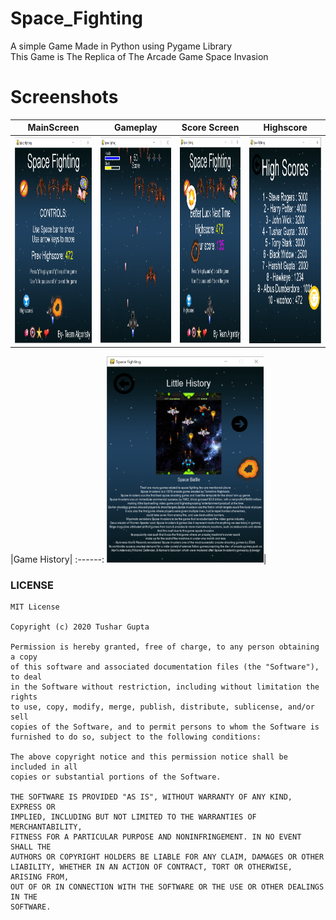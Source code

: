 # Space_Fighting

A simple Game Made in Python using Pygame Library<br/>
This Game is The Replica of The Arcade Game Space Invasion<br/>

# Screenshots

|MainScreen|Gameplay|Score Screen|Highscore|
:-------:|:-------:|:-------:|:-----:
<img src="https://github.com/Tushargupta9800/Space_Fighting/blob/master/Screenshots/screenshot1.PNG" height="330em" />|<img src="https://github.com/Tushargupta9800/Space_Fighting/blob/master/Screenshots/screenshot2.PNG" height="330em" />|<img src="https://github.com/Tushargupta9800/Space_Fighting/blob/master/Screenshots/screenshot3.PNG" height="330em" />|<img src="https://github.com/Tushargupta9800/Space_Fighting/blob/master/Screenshots/screenshot4.PNG" height="330em" />

|Game History|
:------:
<img src="https://github.com/Tushargupta9800/Space_Fighting/blob/master/Screenshots/screenshot5.PNG" height="330em" />|


### LICENSE

```
MIT License

Copyright (c) 2020 Tushar Gupta

Permission is hereby granted, free of charge, to any person obtaining a copy
of this software and associated documentation files (the "Software"), to deal
in the Software without restriction, including without limitation the rights
to use, copy, modify, merge, publish, distribute, sublicense, and/or sell
copies of the Software, and to permit persons to whom the Software is
furnished to do so, subject to the following conditions:

The above copyright notice and this permission notice shall be included in all
copies or substantial portions of the Software.

THE SOFTWARE IS PROVIDED "AS IS", WITHOUT WARRANTY OF ANY KIND, EXPRESS OR
IMPLIED, INCLUDING BUT NOT LIMITED TO THE WARRANTIES OF MERCHANTABILITY,
FITNESS FOR A PARTICULAR PURPOSE AND NONINFRINGEMENT. IN NO EVENT SHALL THE
AUTHORS OR COPYRIGHT HOLDERS BE LIABLE FOR ANY CLAIM, DAMAGES OR OTHER
LIABILITY, WHETHER IN AN ACTION OF CONTRACT, TORT OR OTHERWISE, ARISING FROM,
OUT OF OR IN CONNECTION WITH THE SOFTWARE OR THE USE OR OTHER DEALINGS IN THE
SOFTWARE.

```
